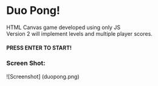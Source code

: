 # Duo Pong!
HTML Canvas game developed using only JS</br>
Version 2 will implement levels and multiple player scores.</br>
#### PRESS ENTER TO START!</br> 

### Screen Shot:
![Screenshot] (duopong.png)
